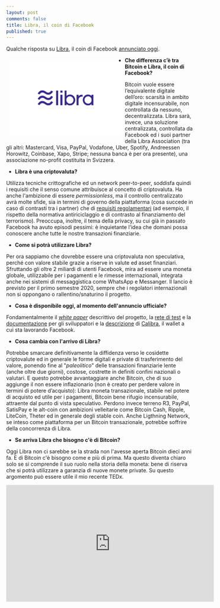 ```yaml
---
layout: post
comments: false
title: Libra, il coin di Facebook
published: true
---
```


Qualche risposta su [Libra](https://libra.org), il coin di Facebook [annunciato oggi](https://libra.org/en-US/wp-content/uploads/sites/23/2019/06/IntroducingLibra_en_US.pdf).

<img src="/images/2019-06-18-libra.png" alt="Libra, il coin di Facebook" width="300" align="left" hspace="10" vspace="10" />

* **Che differenza c’è tra Bitcoin e Libra, il coin di Facebook?**

Bitcoin vuole essere l’equivalente digitale dell’oro: scarsità in ambito digitale incensurabile, non controllata da nessuno, decentralizzata. Libra sarà, invece, una soluzione centralizzata, controllata da Facebook ed i suoi partner della Libra Association (tra gli altri: Mastercard, Visa, PayPal, Vodafone, Uber, Spotify, Andreessen Horowitz, Coinbase, Xapo, Stripe; nessuna banca è per ora presente), una associazione no-profit costituita in Svizzera.

* **Libra è una criptovaluta?**

Utilizza tecniche crittografiche ed un network peer-to-peer, soddisfa quindi i requisiti che il senso comune attribuisce al concetto di criptovaluta. Ha anche l'ambizione di essere *permissionless*, ma il controllo centralizzato avrà molte sfide, sia in termini di governo della piattaforma (cosa succede in caso di contrasti tra i partner) che di [requisiti regolamentari](https://libra.org/en-US/compliance-consumer-protection) (ad esempio, il rispetto della normativa antiriciclaggio e di contrasto al finanziamento del terrorismo). Preoccupa, inoltre, il tema della privacy, su cui già in passato Facebook ha avuto episodi pessimi: è inquietante l’idea che domani possa conoscere anche tutte le nostre transazioni finanziarie.

* **Come si potrà utilizzare Libra?**

Per ora sappiamo che dovrebbe essere una criptovaluta non speculativa, perché con valore stabile grazie a riserve in valute ed asset finanziari. Sfruttando gli oltre 2 miliardi di utenti Facebook, mira ad essere una moneta globale, utilizzabile per i pagamenti e le rimesse internazionali, integrata anche nei sistemi di messaggistica come WhatsApp e Messanger. Il lancio è previsto per il primo semestre 2020, sempre che i regolatori internazionali non si oppongano o rallentino/snaturino il progetto.

* **Cosa è disponibile oggi, al momento dell'annuncio ufficiale?**

Fondamentalmente il [*white paper*](https://libra.org/en-US/white-paper/)
descrittivo del progetto, la [rete di test](https://developers.libra.org/)
e la [documentazione](https://developers.libra.org/docs/welcome-to-libra) per gli sviluppatori e la [descrizione](https://newsroom.fb.com/news/2019/06/coming-in-2020-calibra/) di [Calibra](https://calibra.com/), il wallet a cui sta lavorando Facebook.

* **Cosa cambia con l'arrivo di Libra?**

Potrebbe smarcare definitivamente la diffidenza verso le cosidette criptovalute ed in generale le forme digitali e private di trasferimento del valore, ponendo fine al "*paleolitico*" delle transazioni finanziarie lente (anche oltre due giorni), costose, costrette in definiti confini nazionali o valutari. E questo potrebbe avvantaggiare anche Bitcoin, che di suo aggiunge il non essere inflazionario (non è creato per perdere valore in termini di potere d’acquisto): Libra moneta transazionale, stabile nel potere di acquisto ed utile per i pagamenti, Bitcoin bene rifugio incensurabile, attraente dal punto di vista speculativo. Perdono invece terreno R3, PayPal, SatisPay e le alt-coin con ambizioni velleitarie come Bitcoin Cash, Ripple, LiteCoin, Theter ed in generale degli stable coin. Anche Ligthning Network, se inteso come piattaforma per un Bitcoin transazionale, potrebbe soffrire della concorrenza di Libra.

* **Se arriva Libra che bisogno c'è di Bitcoin?**

Oggi Libra non ci sarebbe se la strada non l'avesse aperta Bitcoin dieci anni fa. E di Bitcoin c'è bisogno come e più di prima. Ma questo diventa chiaro solo se si comprende il suo ruolo nella storia della moneta: bene di riserva che si potrà utilizzare a garanzia di nuove monete private. Su questo argomento può essere utile il mio recente TEDx.

<iframe width="560" height="315" src="https://www.youtube.com/embed/3XRF9erlMmU" frameborder="0" allow="accelerometer; autoplay; encrypted-media; gyroscope; picture-in-picture" allowfullscreen></iframe>
